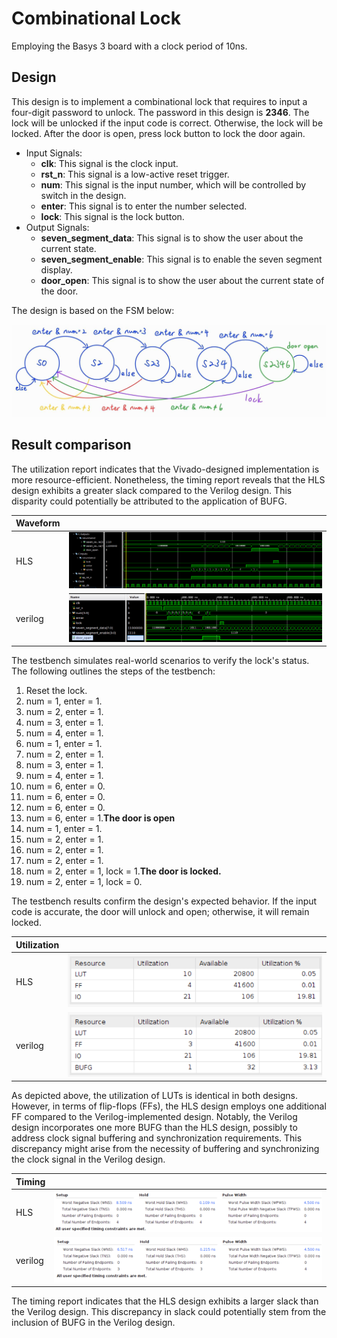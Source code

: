 # Combinational Lock

Employing the Basys 3 board with a clock period of 10ns.

## Design

This design is to implement a combinational lock that requires to input a four-digit password to unlock. The password in this design is **2346**. The lock will be unlocked if the input code is correct. Otherwise, the lock will be locked. After the door is open, press lock button to lock the door again.

* Input Signals:
  * **clk**: This signal is the clock input.
  * **rst_n**: This signal is a low-active reset trigger.
  * **num**: This signal is the input number, which will be controlled by switch in the design.
  * **enter**: This signal is to enter the number selected.
  * **lock**: This signal is the lock button.
* Output Signals:
  * **seven_segment_data**: This signal is to show the user about the current state.
  * **seven_segment_enable**: This signal is to enable the seven segment display.
  * **door_open**: This signal is to show the user about the current state of the door.

The design is based on the FSM below:

![Alt text](image-6.png)

## Result comparison

The utilization report indicates that the Vivado-designed implementation is more resource-efficient. Nonetheless, the timing report reveals that the HLS design exhibits a greater slack compared to the Verilog design. This disparity could potentially be attributed to the application of BUFG.

|Waveform||
|--------|--------|
|HLS|![Alt text](image.png)|
|verilog|![Alt text](image-3.png)|

The testbench simulates real-world scenarios to verify the lock's status. The following outlines the steps of the testbench:

1. Reset the lock.
2. num = 1, enter = 1.
3. num = 2, enter = 1.
4. num = 3, enter = 1.
5. num = 4, enter = 1.
6. num = 1, enter = 1.
7. num = 2, enter = 1.
8. num = 3, enter = 1.
9. num = 4, enter = 1.
10. num = 6, enter = 0.
11. num = 6, enter = 0.
12. num = 6, enter = 0.
13. num = 6, enter = 1.**The door is open**
14. num = 1, enter = 1.
15. num = 2, enter = 1.
16. num = 2, enter = 1.
17. num = 2, enter = 1.
18. num = 2, enter = 1, lock = 1.**The door is locked.**
19. num = 2, enter = 1, lock = 0.

The testbench results confirm the design's expected behavior. If the input code is accurate, the door will unlock and open; otherwise, it will remain locked.

|Utilization||
|--|--|
|HLS|![Alt text](image-1.png)|
|verilog|![Alt text](image-4.png)|

As depicted above, the utilization of LUTs is identical in both designs. However, in terms of flip-flops (FFs), the HLS design employs one additional FF compared to the Verilog-implemented design. Notably, the Verilog design incorporates one more BUFG than the HLS design, possibly to address clock signal buffering and synchronization requirements. This discrepancy might arise from the necessity of buffering and synchronizing the clock signal in the Verilog design.

|Timing||
|--------|--------|
|HLS|![Alt text](image-2.png)|
|verilog|![Alt text](image-5.png)|

The timing report indicates that the HLS design exhibits a larger slack than the Verilog design. This discrepancy in slack could potentially stem from the inclusion of BUFG in the Verilog design.